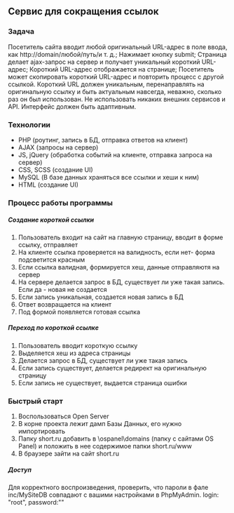 ## Сервис для сокращения ссылок 

### Задача
Посетитель сайта вводит любой оригинальный URL-адрес в поле ввода, как http://domain/любой/путь/и т. д.; Нажимает кнопку submit; Страница делает ajax-запрос на сервер и получает уникальный короткий URL-адрес; Короткий URL-адрес отображается на странице; Посетитель может скопировать короткий URL-адрес и повторить процесс с другой ссылкой. Короткий URL должен уникальным, перенаправлять на оригинальную ссылку и быть актуальным навсегда, неважно, сколько раз он был использован. Не использовать никаких внешних сервисов и API. Интерфейс должен быть адаптивным. 

### Технологии

- PHP (роутинг, запись в БД, отправка ответов на клиент)
- AJAX (запросы на сервер)
- JS, jQuery (обработка событий на клиенте, отправка запроса на сервер)
- CSS, SCSS (создание UI)
- MySQL (В базе данных храняться все ссылки и хеши к ним)
- HTML (создание UI)

### Процесс работы программы

##### Создание короткой ссылки
1. Пользователь входит на сайт на главную страницу, вводит в форме ссылку, отправляет
2. На клиенте ссылка проверяется на валидность, если нет- форма подсветится красным
3. Если ссылка валидная, формируется хеш, данные отправляютя на сервер
3. На сервере делается запрос в БД, существует ли уже такая запись. Если да - новая не создается
4. Если запись уникальная, создается новая запись в БД
5. Ответ возвращается на клиент
6. Под формой появляется готовая ссылка

##### Переход по короткой ссылке
1. Пользователь вводит короткую ссылку
2. Выделяется хеш из адреса страницы
3. Делается запрос в БД, существует ли уже такая запись
4. Если запись существует, делается редирект на оригинальную страницу
5. Если запись не существует, выдается страница ошибки

### Быстрый старт
1. Воспользоваться Open Server 
2. В корне проекта лежит дамп Базы Данных, его нужно импортировать
3. Папку short.ru добавить в \ospanel\domains (папку с сайтами OS Panel) и положить в нее содержимое папки short.ru/www
4. В браузере зайти на сайт short.ru

##### Доступ
Для корректного воспроизведения, проверить, что пароли в фале inc/MySiteDB совпадают с вашими настройками
в PhpMyAdmin. 
login: "root",  password:""
